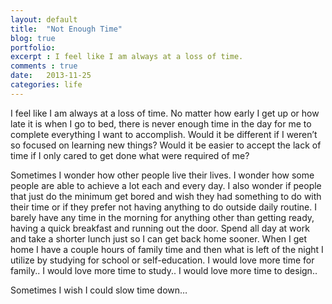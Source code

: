 ```yaml
---
layout: default
title:  "Not Enough Time"
blog: true
portfolio: 
excerpt : I feel like I am always at a loss of time. 
comments : true
date:   2013-11-25
categories: life
---
```


I feel like I am always at a loss of time. No matter how early I get up or how late it is when I go to bed, there is never enough time in the day for me to complete everything I want to accomplish. Would it be different if I weren’t so focused on learning new things? Would it be easier to accept the lack of time if I only cared to get done what were required of me? 
<!-- /intro -->
Sometimes I wonder how other people live their lives. I wonder how some people are able to achieve a lot each and every day. I also wonder if people that just do the minimum get bored and wish they had something to do with their time or if they prefer not having anything to do outside daily routine. I barely have any time in the morning for anything other than getting ready, having a quick breakfast and running out the door. Spend all day at work and take a shorter lunch just so I can get back home sooner. When I get home I have a couple hours of family time and then what is left of the night I utilize by studying for school or self-education. I would love more time for family.. I would love more time to study.. I would love more time to design..

Sometimes I wish I could slow time down…
